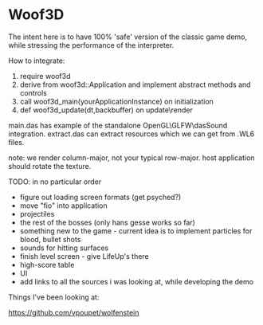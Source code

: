 # Woof3D

The intent here is to have 100% 'safe' version of the classic game demo,
while stressing the performance of the interpreter.

How to integrate:

1. require woof3d
2. derive from woof3d::Application and implement abstract methods and controls
3. call woof3d_main(yourApplicationInstance) on initialization
4. def woof3d_update(dt,backbuffer) on update\render

main.das has example of the standalone OpenGL\GLFW\dasSound integration.
extract.das can extract resources which we can get from .WL6 files.

note: we render column-major, not your typical row-major. host application should rotate the texture.

TODO: in no particular order

* figure out loading screen formats (get psyched?)
* move "fio" into application
* projectiles
* the rest of the bosses (only hans gesse works so far)
* something new to the game - current idea is to implement particles for blood, bullet shots
* sounds for hitting surfaces
* finish level screen - give LifeUp's there
* high-score table
* UI
* add links to all the sources i was looking at, while developing the demo

Things I've been looking at:

https://github.com/vpoupet/wolfenstein








